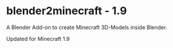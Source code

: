 blender2minecraft - 1.9
=======================

A Blender Add-on to create Minecraft 3D-Models inside Blender.

Updated for Minecraft 1.9
